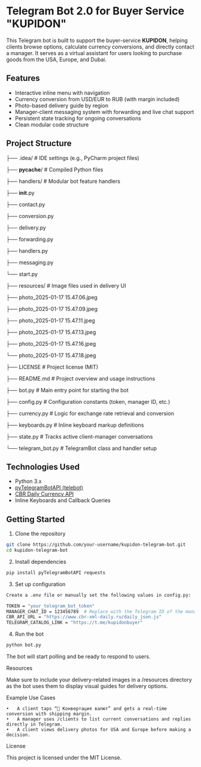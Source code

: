# Telegram Bot 2.0 for Buyer Service "KUPIDON" 

This Telegram bot is built to support the buyer-service **KUPIDON**, helping clients browse options, calculate currency conversions, and directly contact a manager. It serves as a virtual assistant for users looking to purchase goods from the USA, Europe, and Dubai.

## Features

- Interactive inline menu with navigation
- Currency conversion from USD/EUR to RUB (with margin included)
- Photo-based delivery guide by region
- Manager-client messaging system with forwarding and live chat support
- Persistent state tracking for ongoing conversations
- Clean modular code structure

## Project Structure

├── .idea/                   # IDE settings (e.g., PyCharm project files)

├── __pycache__/             # Compiled Python files

├── handlers/                # Modular bot feature handlers

   ├── __init__.py

   ├── contact.py

   ├── conversion.py
   
   ├── delivery.py

   ├── forwarding.py

   ├── handlers.py

   ├── messaging.py

   └── start.py

├── resources/               # Image files used in delivery UI

   ├── photo_2025-01-17 15.47.06.jpeg

   ├── photo_2025-01-17 15.47.09.jpeg

   ├── photo_2025-01-17 15.47.11.jpeg

   ├── photo_2025-01-17 15.47.13.jpeg

   ├── photo_2025-01-17 15.47.16.jpeg

   └── photo_2025-01-17 15.47.18.jpeg

├── LICENSE                  # Project license (MIT)

├── README.md                # Project overview and usage instructions

├── bot.py                   # Main entry point for starting the bot

├── config.py                # Configuration constants (token, manager ID, etc.)

├── currency.py              # Logic for exchange rate retrieval and conversion

├── keyboards.py             # Inline keyboard markup definitions

├── state.py                 # Tracks active client-manager conversations

└── telegram_bot.py          # TelegramBot class and handler setup


## Technologies Used

- Python 3.x
- [pyTelegramBotAPI (telebot)](https://github.com/eternnoir/pyTelegramBotAPI)
- [CBR Daily Currency API](https://www.cbr-xml-daily.ru/)
- Inline Keyboards and Callback Queries

## Getting Started

1. Clone the repository
```bash
git clone https://github.com/your-username/kupidon-telegram-bot.git
cd kupidon-telegram-bot
```
2. Install dependencies
```bash
pip install pyTelegramBotAPI requests
```
3. Set up configuration
```bash
Create a .env file or manually set the following values in config.py:

TOKEN = "your_telegram_bot_token"
MANAGER_CHAT_ID = 123456789  # Replace with the Telegram ID of the manager
CBR_API_URL = "https://www.cbr-xml-daily.ru/daily_json.js"
TELEGRAM_CATALOG_LINK = "https://t.me/kupidonbuyer"
```
4. Run the bot
```bash
python bot.py
```
The bot will start polling and be ready to respond to users.

Resources

Make sure to include your delivery-related images in a /resources directory as the bot uses them to display visual guides for delivery options.

Example Use Cases

	•	A client taps “💱 Конвертация валют” and gets a real-time conversion with shipping margin.
	•	A manager uses /clients to list current conversations and replies directly in Telegram.
	•	A client views delivery photos for USA and Europe before making a decision.

License

This project is licensed under the MIT License.
